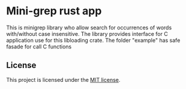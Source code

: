 # Mini-grep rust app
This is minigrep library who allow search for occurrences of words with/without case insensitive.
The library provides interface for C application use for this libloading crate.
The folder "example"  has safe fasade for call C functions

## License

This project is licensed under the [MIT license].

[MIT license]: https://github.com/zhuravlevma/smart-house/blob/main/LICENSE
